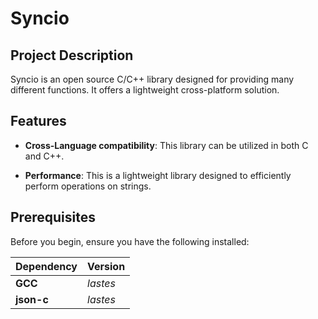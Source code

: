 # Syncio

<!--<div align="center">
    <img src="https://img.shields.io/github/license/DevByEagle/Syncio?logo=apache&color=%230095ff"/>
</div> -->

<!--## Features
- -->

## Project Description

Syncio is an open source C/C++ library designed for providing many different functions.
It offers a lightweight cross-platform solution.

## Features

- **Cross-Language compatibility**: This library can be utilized in both C and C++.

- **Performance**: This is a lightweight library designed to efficiently perform operations on strings.

## Prerequisites

Before you begin, ensure you have the following installed:

| Dependency | Version |
| :--- | :--- |
| **GCC** | *lastes* |
| **json-c** | *lastes* |
